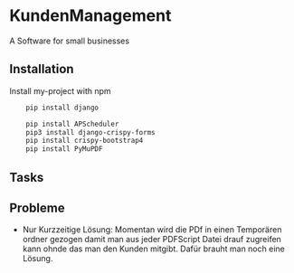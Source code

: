
# KundenManagement

A Software for small businesses

## Installation

Install my-project with npm

```bash
    pip install django

    pip install APScheduler
    pip3 install django-crispy-forms
    pip install crispy-bootstrap4
    pip install PyMuPDF

```
## Tasks

## Probleme

- Nur Kurzzeitige Lösung: Momentan wird die PDf in einen Temporären ordner gezogen  damit man aus jeder PDFScript Datei drauf zugreifen kann ohnde das man den Kunden mitgibt. Dafür brauht man noch eine Lösung.
